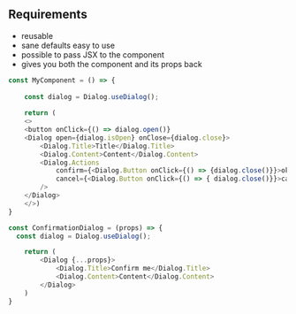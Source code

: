 ## Requirements
- reusable
- sane defaults easy to use
- possible to pass JSX to the component
- gives you both the component and its props back

``` javascript
const MyComponent = () => {
	
	const dialog = Dialog.useDialog();
	
	return (
	<>
	<button onClick={() => dialog.open()}
	<Dialog open={dialog.isOpen} onClose={dialog.close}>
		<Dialog.Title>Title</Dialog.Title>
		<Dialog.Content>Content</Dialog.Content>
		<Dialog.Actions
			confirm={<Dialog.Button onClick={() => {dialog.close()}}>ok</Dialog.Button>}
			cancel={<Dialog.Button onClick={() => { dialog.close()}}>cancel</Dialog.Button>}
		/>
	</Dialog>
	</>)
}
```

``` js
const ConfirmationDialog = (props) => {
  const dialog = Dialog.useDialog();

	return (
		<Dialog {...props}>
			<Dialog.Title>Confirm me</Dialog.Title>
			<Dialog.Content>Content</Dialog.Content>
		</Dialog>
	)
}
```